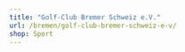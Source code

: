```yaml
---
title: "Golf-Club Bremer Schweiz e.V."
url: /bremen/golf-club-bremer-schweiz-e-v/
shop: Sport
---
```

